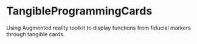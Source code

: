 # TangibleProgrammingCards
Using Augmented reality toolkit to display functions from fiducial markers through tangible cards.
